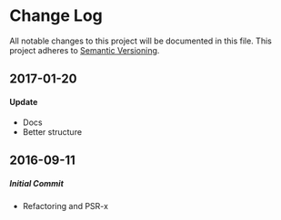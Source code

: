 # Change Log
All notable changes to this project will be documented in this file.
This project adheres to [Semantic Versioning](http://semver.org/).

## 2017-01-20
#### Update
* Docs
* Better structure

## 2016-09-11
##### Initial Commit
* Refactoring and PSR-x